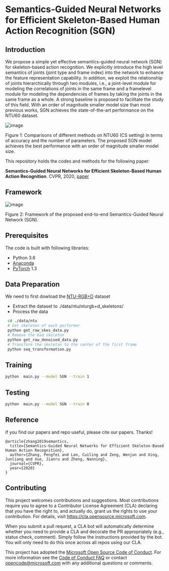 # Semantics-Guided Neural Networks for Efficient Skeleton-Based Human Action Recognition (SGN)

## Introduction
We propose a simple yet effective semantics-guided neural network (SGN) for skeleton-based action recognition. We explicitly introduce the high level semantics of joints (joint type and frame index) into the network to enhance the feature representation capability. In addition, we exploit the relationship of joints hierarchically through two modules, i.e., a joint-level module for modeling the correlations of joints in the same frame and a framelevel module for modeling the dependencies of frames by taking the joints in the same frame as a whole. A strong baseline is proposed to facilitate the study of this field. With an order of magnitude smaller model size than most previous works, SGN achieves the state-of-the-art performance on the NTU60 dataset.
 
![image](https://github.com/microsoft/SGN/blob/master/images/para.PNG)

Figure 1: Comparisons of different methods on NTU60 (CS setting) in terms of accuracy and the number of parameters. The proposed SGN model achieves the best performance with an order of magnitude smaller model size.

This repository holds the codes and methods for the following paper:

**Semantics-Guided Neural Networks for Efficient Skeleton-Based Human Action Recognition**. CVPR, 2020, [paper](https://arxiv.org/abs/1904.01189)


## Framework
![image](https://github.com/microsoft/SGN/blob/master/images/framework.PNG)

Figure 2: Framework of the proposed end-to-end Semantics-Guided Neural Network (SGN). 

## Prerequisites
The code is built with following libraries:
- Python 3.6
- [Anaconda](https://www.anaconda.com/)
- [PyTorch](https://pytorch.org/) 1.3

## Data Preparation

We need to first dowload the [NTU-RGB+D](https://github.com/shahroudy/NTURGB-D) dataset

- Extract the dataset to ./data/ntu/nturgb+d_skeletons/
- Process the data
```bash
 cd ./data/ntu
 # Get skeleton of each performer
 python get_raw_skes_data.py
 # Remove the bad skeleton 
 python get_raw_denoised_data.py
 # Transform the skeleton to the center of the first frame
 python seq_transformation.py
```


## Training

```bash
python  main.py --model SGN --train 1
```

## Testing

```bash
python  main.py --model SGN --train 0
```

## Reference
If you find our papers and repo useful, please cite our papers. Thanks!

```
@article{zhang2019semantics,
  title={Semantics-Guided Neural Networks for Efficient Skeleton-Based Human Action Recognition},
  author={Zhang, Pengfei and Lan, Cuiling and Zeng, Wenjun and Xing, Junliang and Xue, Jianru and Zheng, Nanning},
  journal={CVPR},
  year={2020}
}

```
## Contributing

This project welcomes contributions and suggestions.  Most contributions require you to agree to a
Contributor License Agreement (CLA) declaring that you have the right to, and actually do, grant us
the rights to use your contribution. For details, visit https://cla.opensource.microsoft.com.

When you submit a pull request, a CLA bot will automatically determine whether you need to provide
a CLA and decorate the PR appropriately (e.g., status check, comment). Simply follow the instructions
provided by the bot. You will only need to do this once across all repos using our CLA.

This project has adopted the [Microsoft Open Source Code of Conduct](https://opensource.microsoft.com/codeofconduct/).
For more information see the [Code of Conduct FAQ](https://opensource.microsoft.com/codeofconduct/faq/) or
contact [opencode@microsoft.com](mailto:opencode@microsoft.com) with any additional questions or comments.

